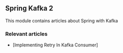 ## Spring Kafka 2

This module contains articles about Spring with Kafka

### Relevant articles

- [Implementing Retry In Kafka Consumer]
